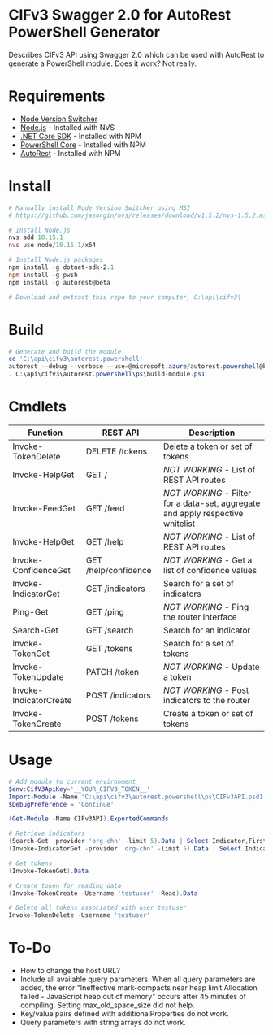# CIFv3 Swagger 2.0 for AutoRest PowerShell Generator
Describes CIFv3 API using Swagger 2.0 which can be used with AutoRest to generate a PowerShell module. Does it work? Not really.

# Requirements
- [Node Version Switcher](https://github.com/jasongin/nvs)
- [Node.js](https://nodejs.org) - Installed with NVS
- [.NET Core SDK](https://dotnet.microsoft.com/download) - Installed with NPM
- [PowerShell Core](https://github.com/PowerShell/PowerShell) - Installed with NPM
- [AutoRest](https://github.com/Azure/autorest) - Installed with NPM

# Install
```powershell
# Manually install Node Version Switcher using MSI
# https://github.com/jasongin/nvs/releases/download/v1.5.2/nvs-1.5.2.msi

# Install Node.js
nvs add 10.15.1
nvs use node/10.15.1/x64

# Install Node.js packages
npm install -g dotnet-sdk-2.1
npm install -g pwsh
npm install -g autorest@beta

# Download and extract this repo to your computer, C:\api\cifv3\
```

# Build
```powershell
# Generate and build the module
cd 'C:\api\cifv3\autorest.powershell'
autorest --debug --verbose --use=@microsoft.azure/autorest.powershell@beta --namespace=Cif.V3.Management --powershell --clear-output-folder=true --input-file="cifv3.yaml" --output-folder=".\ps"
. C:\api\cifv3\autorest.powershell\ps\build-module.ps1
```

# Cmdlets
| Function               | REST API             | Description
|------------------------|----------------------|-------------
| Invoke-TokenDelete     | DELETE /tokens       | Delete a token or set of tokens
| Invoke-HelpGet         | GET /                | *NOT WORKING* - List of REST API routes
| Invoke-FeedGet         | GET /feed            | *NOT WORKING* - Filter for a data-set, aggregate and apply respective whitelist
| Invoke-HelpGet         | GET /help            | *NOT WORKING* - List of REST API routes
| Invoke-ConfidenceGet   | GET /help/confidence | *NOT WORKING* - Get a list of confidence values
| Invoke-IndicatorGet    | GET /indicators      | Search for a set of indicators
| Ping-Get               | GET /ping            | *NOT WORKING* - Ping the router interface
| Search-Get             | GET /search          | Search for an indicator
| Invoke-TokenGet        | GET /tokens          | Search for a set of tokens
| Invoke-TokenUpdate     | PATCH /token         | *NOT WORKING* - Update a token
| Invoke-IndicatorCreate | POST /indicators     | *NOT WORKING* - Post indicators to the router
| Invoke-TokenCreate     | POST /tokens         | Create a token or set of tokens

# Usage
```powershell
# Add module to current environment
$env:CifV3ApiKey='__YOUR_CIFV3_TOKEN__'
Import-Module -Name 'C:\api\cifv3\autorest.powershell\ps\CIFv3API.psd1'
$DebugPreference = 'Continue'

(Get-Module -Name CIFv3API).ExportedCommands

# Retrieve indicators
(Search-Get -provider 'org-chn' -limit 5).Data | Select Indicator,FirstTime
(Invoke-IndicatorGet -provider 'org-chn' -limit 5).Data | Select Indicator,FirstTime

# Get tokens
(Invoke-TokenGet).Data

# Create token for reading data
(Invoke-TokenCreate -Username 'testuser' -Read).Data

# Delete all tokens associated with user testuser
Invoke-TokenDelete -Username 'testuser'
```

# To-Do
- How to change the host URL?
- Include all available query parameters. When all query parameters are added, the error "Ineffective mark-compacts near heap limit Allocation failed - JavaScript heap out of memory" occurs after 45 minutes of compiling. Setting max_old_space_size did not help.
- Key/value pairs defined with additionalProperties do not work.
- Query parameters with string arrays do not work.
